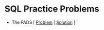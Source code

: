 # SQL Practice Problems
* The PADS [ [Problem](https://www.hackerrank.com/challenges/the-pads/problem) | [Solution](https://github.com/SiddharthaPramanik/Hacker-Rank/blob/master/SQL/the-pads.sql) ]